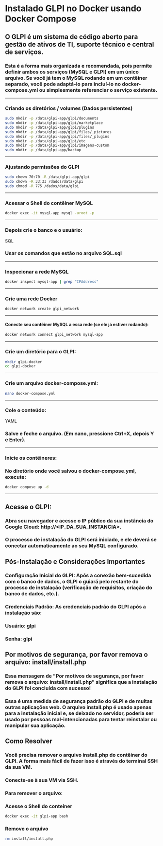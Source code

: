 ﻿
# Instalado GLPI no Docker usando Docker Compose
## O GLPI é um sistema de código aberto para gestão de ativos de TI, suporte técnico e central de serviços.

### Esta é a forma mais organizada e recomendada, pois permite definir ambos os serviços (MySQL e GLPI) em um único arquivo. Se você já tem o MySQL rodando em um contêiner separado, você pode adaptá-lo para incluí-lo no docker-compose.yml ou simplesmente referenciar o serviço existente.
--------
### Criando os diretórios / volumes (Dados persistentes)
````Bash
sudo mkdir -p /data/glpi-app/glpi/documents
sudo mkdir -p /data/glpi-app/glpi/marketplace
sudo mkdir -p /data/glpi-app/glpi/plugins
sudo mkdir -p /data/glpi-app/glpi/files/_pictures
sudo mkdir -p /data/glpi-app/glpi/files/_plugins
sudo mkdir -p /data/glpi-app/glpi/etc
sudo mkdir -p /data/glpi-app/glpi/imagens-custom
sudo mkdir -p /data/glpi-app/backup
````
-------------
### Ajustando permissões do GLPI
````Bash
sudo chown 70:70 -R /data/glpi-app/glpi
sudo chown -R 33:33 /dados/data/glpi
sudo chmod -R 775 /dados/data/glpi
````
----------------
### Acessar o Shell do contêiner MySQL 
````Bash   
docker exec -it mysql-app mysql -uroot -p
````
------------
### Depois crie o banco e o usuário:
SQL
### Usar os comandos que estão no arquivo SQL.sql
-----------
### Inspecionar a rede MySQL
````Bash
docker inspect mysql-app | grep "IPAddress"
````
----------
### Crie uma rede Docker
````Bash
docker network create glpi_network
````
----------
#### Conecte seu contêiner MySQL a essa rede (se ele já estiver rodando):
````Bash
docker network connect glpi_network mysql-app
````
-----------
### Crie um diretório para o GLPI:
````Bash
mkdir glpi-docker
cd glpi-docker
````
-----------
### Crie um arquivo docker-compose.yml:
````Bash
nano docker-compose.yml
````
--------------
### Cole o conteúdo:
YAML
### Salve e feche o arquivo. (Em nano, pressione Ctrl+X, depois Y e Enter).
---------------
### Inicie os contêineres:
### No diretório onde você salvou o docker-compose.yml, execute:
````Bash
docker compose up -d
````
-----------
## Acesse o GLPI:
### Abra seu navegador e acesse o IP público da sua instância do Google Cloud: http://<IP_DA_SUA_INSTANCIA>. 
### O processo de instalação do GLPI será iniciado, e ele deverá se conectar automaticamente ao seu MySQL configurado.

## Pós-Instalação e Considerações Importantes
### Configuração Inicial do GLPI: Após a conexão bem-sucedida com o banco de dados, o GLPI o guiará pelo restante do processo de instalação (verificação de requisitos, criação do banco de dados, etc.).

### Credenciais Padrão: As credenciais padrão do GLPI após a instalação são:

### Usuário: glpi

### Senha: glpi

## Por motivos de segurança, por favor remova o arquivo: install/install.php
### Essa mensagem de "Por motivos de segurança, por favor remova o arquivo: install/install.php" significa que a instalação do GLPI foi concluída com sucesso!

### Essa é uma medida de segurança padrão do GLPI e de muitas outras aplicações web. O arquivo install.php é usado apenas para a instalação inicial e, se deixado no servidor, poderia ser usado por pessoas mal-intencionadas para tentar reinstalar ou manipular sua aplicação.

## Como Resolver
### Você precisa remover o arquivo install.php do contêiner do GLPI. A forma mais fácil de fazer isso é através do terminal SSH da sua VM.

### Conecte-se à sua VM via SSH.

### Para remover o arquivo:

### Acesse o Shell do conteiner
````Bash
docker exec -it glpi-app bash
````
### Remove o arquivo
````Bash
rm install/install.php
````




